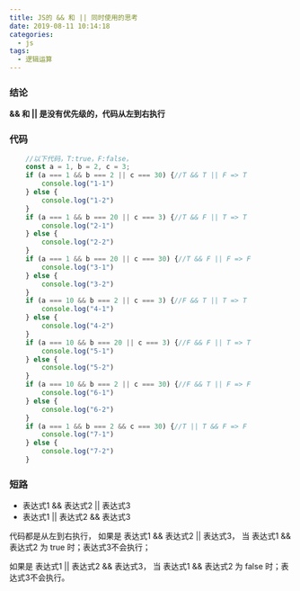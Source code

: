 ```yaml
---
title: JS的 && 和 || 同时使用的思考
date: 2019-08-11 10:14:18
categories:
  - js
tags:
  - 逻辑运算
---
```


### 结论

**&& 和 || 是没有优先级的，代码从左到右执行**

<!-- more -->

### 代码
```js
    //以下代码，T:true，F:false，
    const a = 1, b = 2, c = 3;
    if (a === 1 && b === 2 || c === 30) {//T && T || F => T
        console.log("1-1")
    } else {
        console.log("1-2")
    }
    if (a === 1 && b === 20 || c === 3) {//T && F || T => T
        console.log("2-1")
    } else {
        console.log("2-2")
    }
    if (a === 1 && b === 20 || c === 30) {//T && F || F => F
        console.log("3-1")
    } else {
        console.log("3-2")
    }
    if (a === 10 && b === 2 || c === 3) {//F && T || T => T
        console.log("4-1")
    } else {
        console.log("4-2")
    }
    if (a === 10 && b === 20 || c === 3) {//F && F || T => T
        console.log("5-1")
    } else {
        console.log("5-2")
    }
    if (a === 10 && b === 2 || c === 30) {//F && T || F => F
        console.log("6-1")
    } else {
        console.log("6-2")
    }
    if (a === 1 && b === 2 && c === 30) {//T || T && F => F
        console.log("7-1")
    } else {
        console.log("7-2")
    }
```

### 短路
- 表达式1 && 表达式2 || 表达式3 
- 表达式1 || 表达式2 && 表达式3

代码都是从左到右执行，
如果是 表达式1 && 表达式2 || 表达式3，
当 表达式1 && 表达式2 为 true 时；表达式3不会执行；

如果是 表达式1 || 表达式2 && 表达式3，
当 表达式1 && 表达式2 为 false 时；表达式3不会执行。



